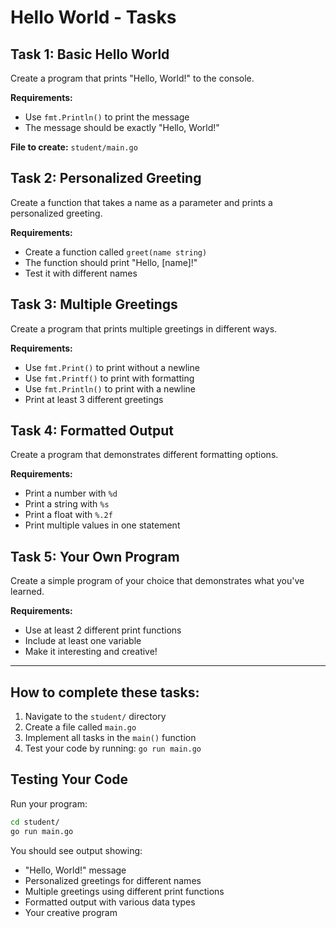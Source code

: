 # Hello World - Tasks

## Task 1: Basic Hello World
Create a program that prints "Hello, World!" to the console.

**Requirements:**
- Use `fmt.Println()` to print the message
- The message should be exactly "Hello, World!"

**File to create:** `student/main.go`

## Task 2: Personalized Greeting
Create a function that takes a name as a parameter and prints a personalized greeting.

**Requirements:**
- Create a function called `greet(name string)`
- The function should print "Hello, [name]!"
- Test it with different names

## Task 3: Multiple Greetings
Create a program that prints multiple greetings in different ways.

**Requirements:**
- Use `fmt.Print()` to print without a newline
- Use `fmt.Printf()` to print with formatting
- Use `fmt.Println()` to print with a newline
- Print at least 3 different greetings

## Task 4: Formatted Output
Create a program that demonstrates different formatting options.

**Requirements:**
- Print a number with `%d`
- Print a string with `%s`
- Print a float with `%.2f`
- Print multiple values in one statement

## Task 5: Your Own Program
Create a simple program of your choice that demonstrates what you've learned.

**Requirements:**
- Use at least 2 different print functions
- Include at least one variable
- Make it interesting and creative!

---

## How to complete these tasks:

1. Navigate to the `student/` directory
2. Create a file called `main.go`
3. Implement all tasks in the `main()` function
4. Test your code by running: `go run main.go`



## Testing Your Code

Run your program:
```bash
cd student/
go run main.go
```

You should see output showing:
- "Hello, World!" message
- Personalized greetings for different names
- Multiple greetings using different print functions
- Formatted output with various data types
- Your creative program
```